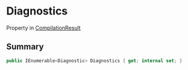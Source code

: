 # Diagnostics

Property in [CompilationResult](/api/csharp/yarn.compiler.compilationresult.md)

## Summary



```csharp
public IEnumerable<Diagnostic> Diagnostics { get; internal set; }
```

